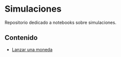 # Simulaciones
Repositorio dedicado a notebooks sobre simulaciones.

## Contenido
* [Lanzar una moneda](./Monedas/readme.md)